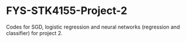 # FYS-STK4155-Project-2

Codes for SGD, logistic regression and neural networks (regression and classifier) for project 2.

